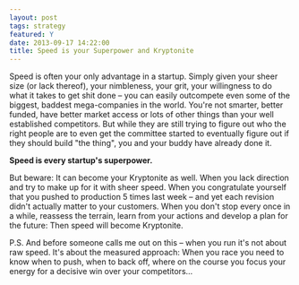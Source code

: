 ```yaml
---
layout: post
tags: strategy
featured: Y
date: 2013-09-17 14:22:00
title: Speed is your Superpower and Kryptonite
---
```

Speed is often your only advantage in a startup. Simply given your sheer size (or lack thereof), your nimbleness, your grit, your willingness to do what it takes to get shit done – you can easily outcompete even some of the biggest, baddest mega-companies in the world. You're not smarter, better funded, have better market access or lots of other things than your well established competitors. But while they are still trying to figure out who the right people are to even get the committee started to eventually figure out if they should build "the thing", you and your buddy have already done it.

**Speed is every startup's superpower.**

But beware: It can become your Kryptonite as well. When you lack direction and try to make up for it with sheer speed. When you congratulate yourself that you pushed to production 5 times last week – and yet each revision didn't actually matter to your customers. When you don't stop every once in a while, reassess the terrain, learn from your actions and develop a plan for the future: Then speed will become Kryptonite.

P.S. And before someone calls me out on this – when you run it's not about raw speed. It's about the measured approach: When you race you need to know when to push, when to back off, where on the course you focus your energy for a decisive win over your competitors… 